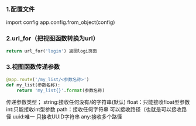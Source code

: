 ### 1.配置文件
import config
app.config.from_object(config)
### 2.url_for（把视图函数转换为url）
```python
return url_for('login') 返回logi页面
```

### 3.视图函数传递参数
```python
@app.route('/my_list/<参数名称>')
def my_list(参数名称):
    return 'my_list{}'.format(参数名称)

```
传递参数类型；
string:接收任何没有\/的字符串(默认)
float：只能接收float型参数
int:只能接收int型参数
path：接收任何字符串 可以接收路径（也就是可以接收路径
uuid:唯一 只接收UUID字符串
any:接收多个路径



